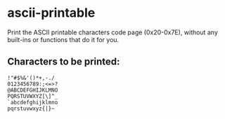 # ascii-printable

Print the ASCII printable characters code page (0x20-0x7E), without any built-ins or functions that do it for you.

## Characters to be printed:

```
!"#$%&'()*+,-./
0123456789:;<=>?
@ABCDEFGHIJKLMNO
PQRSTUVWXYZ[\]^_
`abcdefghijklmno
pqrstuvwxyz{|}~
```
